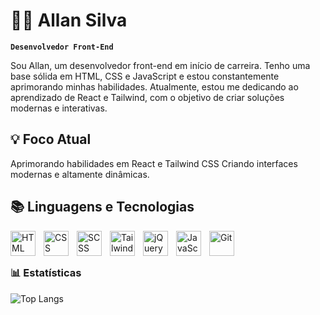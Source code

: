 # 👨‍💻 Allan Silva

**`Desenvolvedor Front-End`**

Sou Allan, um desenvolvedor front-end em início de carreira. Tenho uma base sólida em HTML, CSS e JavaScript e estou constantemente aprimorando minhas habilidades. Atualmente, estou me dedicando ao aprendizado de React e Tailwind, com o objetivo de criar soluções modernas e interativas.

## 💡 Foco Atual

Aprimorando habilidades em React e Tailwind CSS Criando interfaces modernas e altamente dinâmicas.

## 📚 Linguagens e Tecnologias

<img 
    align='left'
    alt='HTML'
    title='HTML'
    width='40px'
    style='padding-right: 10px'
    src="https://cdn.jsdelivr.net/gh/devicons/devicon@latest/icons/html5/html5-plain-wordmark.svg" 
/>
<img 
    align='left'
    alt='CSS'
    title='CSS'
    width='40px'
    style='padding-right: 10px'
    src="https://cdn.jsdelivr.net/gh/devicons/devicon@latest/icons/css3/css3-plain-wordmark.svg" 
/>
<img 
    align='left'
    alt='SCSS'
    title='SCSS'
    width='40px'
    style='padding-right: 10px'
    src="https://cdn.jsdelivr.net/gh/devicons/devicon@latest/icons/sass/sass-original.svg" 
/>
<img 
    align='left'
    alt='Tailwind CSS'
    title='Tailwind CSS'
    width='40px'
    style='padding-right: 10px'
    src="https://cdn.jsdelivr.net/gh/devicons/devicon@latest/icons/tailwindcss/tailwindcss-original.svg" 
/>
<img 
    align='left'
    alt='jQuery'
    title='jQuery'
    width='40px'
    style='padding-right: 10px'
    src="https://cdn.jsdelivr.net/gh/devicons/devicon@latest/icons/jquery/jquery-plain-wordmark.svg" 
/>
<img 
    align='left'
    alt='JavaScript'
    title='JavaScript'
    width='40px'
    style='padding-right: 10px'
    src="https://cdn.jsdelivr.net/gh/devicons/devicon@latest/icons/javascript/javascript-plain.svg" 
/>
<img 
    align='left'
    alt='Git'
    title='Git'
    width='40px'
    style='padding-right: 10px'
    src="https://cdn.jsdelivr.net/gh/devicons/devicon@latest/icons/git/git-plain-wordmark.svg" 
/>

<br/>
<br/>

### 📊 Estatísticas

![Top Langs](https://github-readme-stats.vercel.app/api/top-langs/?username=allangdasilva&layout=compact&theme=tokyonight&custom_title=Tecnologias)

